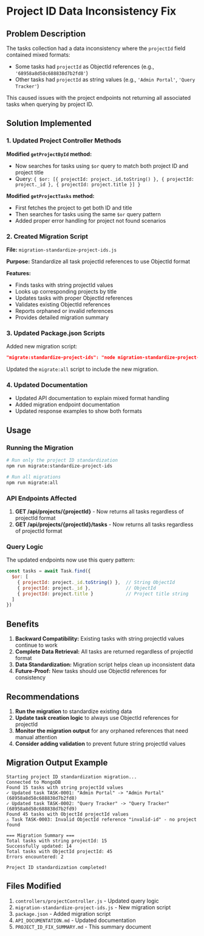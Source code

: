 # Project ID Data Inconsistency Fix

## Problem Description

The tasks collection had a data inconsistency where the `projectId` field contained mixed formats:
- Some tasks had `projectId` as ObjectId references (e.g., `'68958a8d58c688838d7b2fd8'`)
- Other tasks had `projectId` as string values (e.g., `'Admin Portal'`, `'Query Tracker'`)

This caused issues with the project endpoints not returning all associated tasks when querying by project ID.

## Solution Implemented

### 1. Updated Project Controller Methods

**Modified `getProjectById` method:**
- Now searches for tasks using `$or` query to match both project ID and project title
- Query: `{ $or: [{ projectId: project._id.toString() }, { projectId: project._id }, { projectId: project.title }] }`

**Modified `getProjectTasks` method:**
- First fetches the project to get both ID and title
- Then searches for tasks using the same `$or` query pattern
- Added proper error handling for project not found scenarios

### 2. Created Migration Script

**File:** `migration-standardize-project-ids.js`

**Purpose:** Standardize all task projectId references to use ObjectId format

**Features:**
- Finds tasks with string projectId values
- Looks up corresponding projects by title
- Updates tasks with proper ObjectId references
- Validates existing ObjectId references
- Reports orphaned or invalid references
- Provides detailed migration summary

### 3. Updated Package.json Scripts

Added new migration script:
```json
"migrate:standardize-project-ids": "node migration-standardize-project-ids.js"
```

Updated the `migrate:all` script to include the new migration.

### 4. Updated Documentation

- Updated API documentation to explain mixed format handling
- Added migration endpoint documentation
- Updated response examples to show both formats

## Usage

### Running the Migration

```bash
# Run only the project ID standardization
npm run migrate:standardize-project-ids

# Run all migrations
npm run migrate:all
```

### API Endpoints Affected

1. **GET /api/projects/{projectId}** - Now returns all tasks regardless of projectId format
2. **GET /api/projects/{projectId}/tasks** - Now returns all tasks regardless of projectId format

### Query Logic

The updated endpoints now use this query pattern:
```javascript
const tasks = await Task.find({ 
  $or: [
    { projectId: project._id.toString() },  // String ObjectId
    { projectId: project._id },             // ObjectId
    { projectId: project.title }            // Project title string
  ]
})
```

## Benefits

1. **Backward Compatibility:** Existing tasks with string projectId values continue to work
2. **Complete Data Retrieval:** All tasks are returned regardless of projectId format
3. **Data Standardization:** Migration script helps clean up inconsistent data
4. **Future-Proof:** New tasks should use ObjectId references for consistency

## Recommendations

1. **Run the migration** to standardize existing data
2. **Update task creation logic** to always use ObjectId references for projectId
3. **Monitor the migration output** for any orphaned references that need manual attention
4. **Consider adding validation** to prevent future string projectId values

## Migration Output Example

```
Starting project ID standardization migration...
Connected to MongoDB
Found 15 tasks with string projectId values
✓ Updated task TASK-0001: "Admin Portal" -> "Admin Portal" (68958a8d58c688838d7b2fd8)
✓ Updated task TASK-0002: "Query Tracker" -> "Query Tracker" (68958a8d58c688838d7b2fd9)
Found 45 tasks with ObjectId projectId values
⚠ Task TASK-0003: Invalid ObjectId reference "invalid-id" - no project found

=== Migration Summary ===
Total tasks with string projectId: 15
Successfully updated: 14
Total tasks with ObjectId projectId: 45
Errors encountered: 2

Project ID standardization completed!
```

## Files Modified

1. `controllers/projectController.js` - Updated query logic
2. `migration-standardize-project-ids.js` - New migration script
3. `package.json` - Added migration script
4. `API_DOCUMENTATION.md` - Updated documentation
5. `PROJECT_ID_FIX_SUMMARY.md` - This summary document
